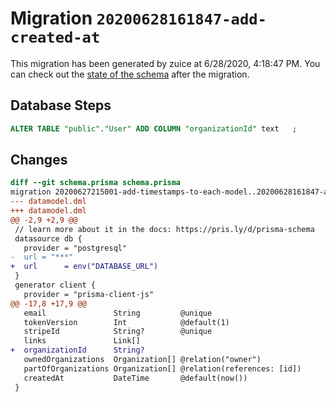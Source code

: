 # Migration `20200628161847-add-created-at`

This migration has been generated by zuice at 6/28/2020, 4:18:47 PM.
You can check out the [state of the schema](./schema.prisma) after the migration.

## Database Steps

```sql
ALTER TABLE "public"."User" ADD COLUMN "organizationId" text   ;
```

## Changes

```diff
diff --git schema.prisma schema.prisma
migration 20200627215001-add-timestamps-to-each-model..20200628161847-add-created-at
--- datamodel.dml
+++ datamodel.dml
@@ -2,9 +2,9 @@
 // learn more about it in the docs: https://pris.ly/d/prisma-schema
 datasource db {
   provider = "postgresql"
-  url = "***"
+  url      = env("DATABASE_URL")
 }
 generator client {
   provider = "prisma-client-js"
@@ -17,8 +17,9 @@
   email               String         @unique
   tokenVersion        Int            @default(1)
   stripeId            String?        @unique
   links               Link[]
+  organizationId      String?
   ownedOrganizations  Organization[] @relation("owner")
   partOfOrganizations Organization[] @relation(references: [id])
   createdAt           DateTime       @default(now())
 }
```


